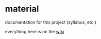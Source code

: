 material
========

documentation for this project (syllabus, etc.)

everything here is on the [wiki](https://github.com/OpenScienceWorkshops/osw-material/wiki)
